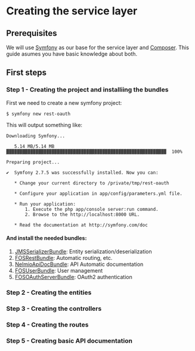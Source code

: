 # Creating the service layer

## Prerequisites
We will use [Symfony](http://symfony.com) as our base for the service layer and [Composer](http://getcomposer.org). This guide asumes you have basic knowledge about both.

## First steps
### Step 1 - Creating the project and installiing the bundles

First we need to create a new symfony project:

```
$ symfony new rest-oauth
```
This will output something like:
```
Downloading Symfony...

   5.14 MB/5.14 MB ▓▓▓▓▓▓▓▓▓▓▓▓▓▓▓▓▓▓▓▓▓▓▓▓▓▓▓▓▓▓▓▓▓▓▓▓▓▓▓▓▓▓▓▓▓▓▓▓▓▓▓▓▓▓▓▓▓▓▓▓  100%

Preparing project...

✔  Symfony 2.7.5 was successfully installed. Now you can:

   * Change your current directory to /private/tmp/rest-oauth

   * Configure your application in app/config/parameters.yml file.

   * Run your application:
       1. Execute the php app/console server:run command.
       2. Browse to the http://localhost:8000 URL.

   * Read the documentation at http://symfony.com/doc

```
#### And install the needed bundles:

1. [JMSSerializerBundle](1_installing_jms_serializer.md): Entity serialization/deserialization
2. [FOSRestBundle](2_installing_fos_rest.md): Automatic routing, etc.
3. [NelmioApiDocBundle](3_installing_nelmio_apidoc.md): API Automatic documentation
4. [FOSUserBundle](4_installing_fos_user.md): User management
5. [FOSOAuthServerBundle](5_installing_fos_oauthserver.md): OAuth2 authentication

### Step 2 - Creating the entities
### Step 3 - Creating the controllers
### Step 4 - Creating the routes
### Step 5 - Creating basic API documentation
